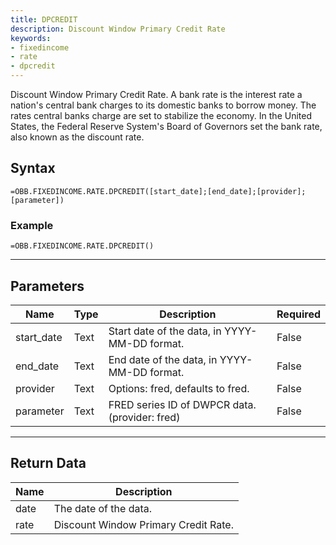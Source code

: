 ```yaml
---
title: DPCREDIT
description: Discount Window Primary Credit Rate
keywords: 
- fixedincome
- rate
- dpcredit
---
```


<!-- markdownlint-disable MD041 -->

Discount Window Primary Credit Rate.  A bank rate is the interest rate a nation's central bank charges to its domestic banks to borrow money. The rates central banks charge are set to stabilize the economy. In the United States, the Federal Reserve System's Board of Governors set the bank rate, also known as the discount rate.

## Syntax

```excel wordwrap
=OBB.FIXEDINCOME.RATE.DPCREDIT([start_date];[end_date];[provider];[parameter])
```

### Example

```excel wordwrap
=OBB.FIXEDINCOME.RATE.DPCREDIT()
```

---

## Parameters

| Name | Type | Description | Required |
| ---- | ---- | ----------- | -------- |
| start_date | Text | Start date of the data, in YYYY-MM-DD format. | False |
| end_date | Text | End date of the data, in YYYY-MM-DD format. | False |
| provider | Text | Options: fred, defaults to fred. | False |
| parameter | Text | FRED series ID of DWPCR data. (provider: fred) | False |

---

## Return Data

| Name | Description |
| ---- | ----------- |
| date | The date of the data.  |
| rate | Discount Window Primary Credit Rate.  |
